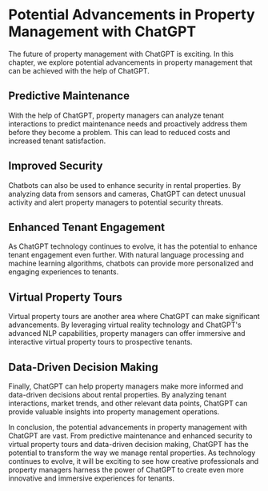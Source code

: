 Potential Advancements in Property Management with ChatGPT
=================================================================================================================

The future of property management with ChatGPT is exciting. In this chapter, we explore potential advancements in property management that can be achieved with the help of ChatGPT.

Predictive Maintenance
----------------------

With the help of ChatGPT, property managers can analyze tenant interactions to predict maintenance needs and proactively address them before they become a problem. This can lead to reduced costs and increased tenant satisfaction.

Improved Security
-----------------

Chatbots can also be used to enhance security in rental properties. By analyzing data from sensors and cameras, ChatGPT can detect unusual activity and alert property managers to potential security threats.

Enhanced Tenant Engagement
--------------------------

As ChatGPT technology continues to evolve, it has the potential to enhance tenant engagement even further. With natural language processing and machine learning algorithms, chatbots can provide more personalized and engaging experiences to tenants.

Virtual Property Tours
----------------------

Virtual property tours are another area where ChatGPT can make significant advancements. By leveraging virtual reality technology and ChatGPT's advanced NLP capabilities, property managers can offer immersive and interactive virtual property tours to prospective tenants.

Data-Driven Decision Making
---------------------------

Finally, ChatGPT can help property managers make more informed and data-driven decisions about rental properties. By analyzing tenant interactions, market trends, and other relevant data points, ChatGPT can provide valuable insights into property management operations.

In conclusion, the potential advancements in property management with ChatGPT are vast. From predictive maintenance and enhanced security to virtual property tours and data-driven decision making, ChatGPT has the potential to transform the way we manage rental properties. As technology continues to evolve, it will be exciting to see how creative professionals and property managers harness the power of ChatGPT to create even more innovative and immersive experiences for tenants.

